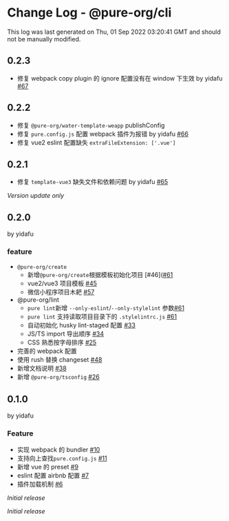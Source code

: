 # Change Log - @pure-org/cli

This log was last generated on Thu, 01 Sep 2022 03:20:41 GMT and should not be manually modified.

## 0.2.3

+ 修复 webpack copy plugin 的 ignore 配置没有在 window 下生效 by yidafu [#67](https://github.com/yidafu/pure-water/pull/67)

## 0.2.2

+ 修复 `@pure-org/water-template-weapp` publishConfig
+ 修复 `pure.config.js` 配置 webpack 插件为报错 by yidafu [#66](https://github.com/yidafu/pure-water/pull/66)
+ 修复 vue2 eslint 配置缺失 `extraFileExtension: ['.vue']`

## 0.2.1

+ 修复 `template-vue3` 缺失文件和依赖问题 by yidafu [#65](https://github.com/yidafu/pure-water/pull/65)

_Version update only_
## 0.2.0

by yidafu

### feature

+ `@pure-org/create`
  + 新增`@pure-org/create`根据模板初始化项目 [#46]([#61](https://github.com/yidafu/pure-water/pull/46)
  + vue2/vue3 项目模板 [#45](https://github.com/yidafu/pure-water/pull/45)
  + 微信小程序项目木耙 [#57](https://github.com/yidafu/pure-water/pull/57)
+ @pure-org/lint
  + `pure lint`新增 `--only-eslint`/`--only-stylelint` 参数[#61](https://github.com/yidafu/pure-water/pull/61)
  + `pure lint` 支持读取项目目录下的 `.stylelintrc.js` [#61](https://github.com/yidafu/pure-water/pull/61)
  + 自动初始化 husky lint-staged 配置 [#33](https://github.com/yidafu/pure-water/pull/33)
  + JS/TS import 导出顺序 [#34](https://github.com/yidafu/pure-water/pull/34)
  + CSS 熟悉按字母排序 [#25](https://github.com/yidafu/pure-water/pull/25)
+ 完善的 webpack 配置
+ 使用 rush 替换 changeset [#48](https://github.com/yidafu/pure-water/pull/48)
+ 新增文档说明 [#38](https://github.com/yidafu/pure-water/pull/38)
+ 新增 `@pure-org/tsconfig` [#26](https://github.com/yidafu/pure-water/pull/26)

## 0.1.0

by yidafu

### Feature
+ 实现 webpack 的 bundler [#10](https://github.com/yidafu/pure-water/pull/10)
+ 支持向上查找`pure.config.js` [#11](https://github.com/yidafu/pure-water/pull/11)
+ 新增 vue 的 preset [#9](https://github.com/yidafu/pure-water/pull/9)
+ eslint 配置 airbnb 配置 [#7](https://github.com/yidafu/pure-water/pull/7)
+ 插件加载机制 [#6](https://github.com/yidafu/pure-water/pull/6)

_Initial release_


_Initial release_

